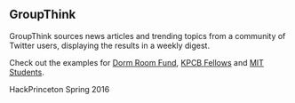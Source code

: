 ## GroupThink

GroupThink sources news articles and trending topics from a community of Twitter users, displaying the results in a weekly digest.

Check out the examples for [Dorm Room Fund](https://group-think-app.herokuapp.com/list/yasyf/dorm-room-fund), [KPCB Fellows](https://group-think-app.herokuapp.com/list/KPCBFellows/kpcb-fellows) and [MIT Students](https://group-think-app.herokuapp.com/list/MITstudents/mit-students).

HackPrinceton Spring 2016
